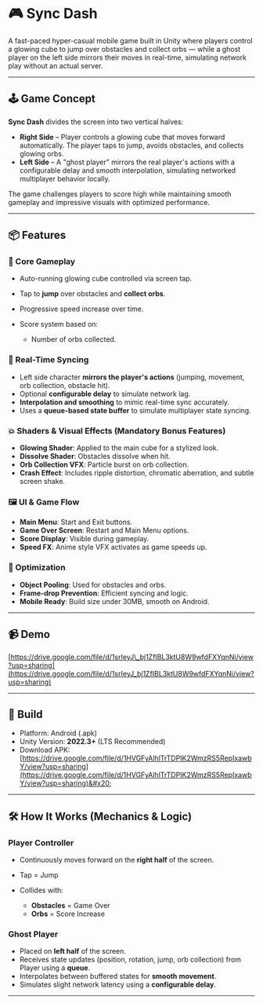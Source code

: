 # 🎮 Sync Dash

A fast-paced hyper-casual mobile game built in Unity where players control a glowing cube to jump over obstacles and collect orbs — while a ghost player on the left side mirrors their moves in real-time, simulating network play without an actual server.

---

## 🕹️ Game Concept

**Sync Dash** divides the screen into two vertical halves:

* **Right Side** – Player controls a glowing cube that moves forward automatically. The player taps to jump, avoids obstacles, and collects glowing orbs.
* **Left Side** – A "ghost player" mirrors the real player's actions with a configurable delay and smooth interpolation, simulating networked multiplayer behavior locally.

The game challenges players to score high while maintaining smooth gameplay and impressive visuals with optimized performance.

---

## 📦 Features

### 🔁 Core Gameplay

* Auto-running glowing cube controlled via screen tap.
* Tap to **jump** over obstacles and **collect orbs**.
* Progressive speed increase over time.
* Score system based on:

  * Number of orbs collected.

### 🧠 Real-Time Syncing

* Left side character **mirrors the player's actions** (jumping, movement, orb collection, obstacle hit).
* Optional **configurable delay** to simulate network lag.
* **Interpolation and smoothing** to mimic real-time sync accurately.
* Uses a **queue-based state buffer** to simulate multiplayer state syncing.

### 💥 Shaders & Visual Effects (Mandatory Bonus Features)

* **Glowing Shader**: Applied to the main cube for a stylized look.
* **Dissolve Shader**: Obstacles dissolve when hit.
* **Orb Collection VFX**: Particle burst on orb collection.
* **Crash Effect**: Includes ripple distortion, chromatic aberration, and subtle screen shake.

### 🖼️ UI & Game Flow

* **Main Menu**: Start and Exit buttons.
* **Game Over Screen**: Restart and Main Menu options.
* **Score Display**: Visible during gameplay.
* **Speed FX**: Anime style VFX activates as game speeds up.

### 🚀 Optimization

* **Object Pooling**: Used for obstacles and orbs.
* **Frame-drop Prevention**: Efficient syncing and logic.
* **Mobile Ready**: Build size under 30MB, smooth on Android.

---

## 📹 Demo

[https://drive.google.com/file/d/1srIeyJ\_bj1ZfIBL3ktU8W9wfdFXYqnNi/view?usp=sharing](https://drive.google.com/file/d/1srIeyJ_bj1ZfIBL3ktU8W9wfdFXYqnNi/view?usp=sharing)

---

## 📱 Build

* Platform: Android (.apk)
* Unity Version: **2022.3+** (LTS Recommended)
* Download APK:  [https://drive.google.com/file/d/1HVGFyAlhlTrTDPIK2WmzRS5RepIxawbY/view?usp=sharing](https://drive.google.com/file/d/1HVGFyAlhlTrTDPIK2WmzRS5RepIxawbY/view?usp=sharing)&#x20;

---

## 🛠️ How It Works (Mechanics & Logic)

### Player Controller

* Continuously moves forward on the **right half** of the screen.
* Tap = Jump
* Collides with:

  * **Obstacles** = Game Over
  * **Orbs** = Score Increase

### Ghost Player

* Placed on **left half** of the screen.
* Receives state updates (position, rotation, jump, orb collection) from Player using a **queue**.
* Interpolates between buffered states for **smooth movement**.
* Simulates slight network latency using a **configurable delay**.

---
